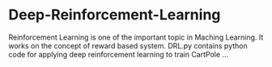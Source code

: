 # Deep-Reinforcement-Learning
Reinforcement Learning is one of the important topic in Maching Learning. It works on the concept of reward based system.
DRL.py contains python code for applying deep reinforcement learning to train CartPole ...

